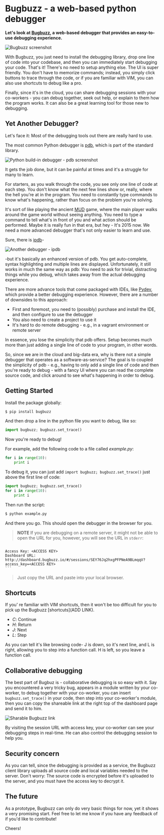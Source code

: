 # Bugbuzz - a web-based python debugger

**Let's look at [Bugbuzz](https://github.com/victorlin/bugbuzz-python), a web-based debugger that provides an easy-to-use debugging experience.**

![Bugbuzz screenshot](https://cloud.githubusercontent.com/assets/201615/7791039/504bf5ba-024d-11e5-9f19-ec865b1e5b36.png)

With Bugbuzz, you just need to install the debugging library, drop one line of code into your codebase, and then you can immediately start debugging your code. That's it! There's no need to setup anything else. The UI is super friendly. You don't have to memorize commands; instead, you simply click buttons to trace through the code, or if you are familiar with VIM, you can also use shortcuts to debug like a pro.

Finally, since it's in the cloud, you can share debugging sessions with your co-workers - you can debug together, seek out help, or explain to them how the program works. It can also be a great learning tool for those new to debugging.

## Yet Another Debugger?

Let's face it: Most of the debugging tools out there are really hard to use.

The most common Python debugger is [pdb](https://docs.python.org/2/library/pdb.html), which is part of the standard library. 

![Python build-in debugger - pdb screenshot](https://cloud.githubusercontent.com/assets/201615/7790924/8b0dabe2-024a-11e5-86e4-ae46a07699bb.png)

It gets the job done, but it can be painful at times and it's a struggle for many to learn.

For starters, as you walk through the code, you see only one line of code at each step. You don't know what the next few lines show or, really, where the hell you're at in the program. You need to constantly type commands to know what's happening, rather than focus on the problem you're solving. 

It's sort of like playing the ancient [MUD](http://en.wikipedia.org/wiki/MUD) game, where the main player walks around the game world without seeing anything. You need to type a command to tell what's in front of you and what action should be performed. Maybe it is really fun in that era, but hey - It's 2015 now. We need a more advanced debugger that's not only easier to learn and use.

Sure, there is [ipdb](https://pypi.python.org/pypi/ipdb)-

![Another debugger - ipdb](https://cloud.githubusercontent.com/assets/201615/7791008/8406135a-024c-11e5-91be-75673ad5c543.png)

-but it's basically an enhanced version of pdb. You get auto-complete, syntax highlighting and multiple lines are displayed. Unfortunately, it still works in much the same way as pdb: You need to ask for trivial, distracting things while you debug, which takes away from the actual debugging experience.

There are more advance tools that come packaged with IDEs, like [Pydev](http://pydev.org), which provide a better debugging experience. However, there are a number of downsides to this approach:

 - First and foremost, you need to (possibly) purchase and install the IDE, and then configure to use the debugger
 - You also need to create a project to use it
 - It's hard to do remote debugging - e.g., in a vagrant environment or remote server

In essence, you lose the simplicity that pdb offers. Setup becomes much more than just adding a single line of code to your program, in other words.

So, since we are in the cloud and big-data era, why is there not a simple debugger that operates as a software-as-service? The goal is to coupled the simplicity of pdb - e.g., having to only add a single line of code and then you're ready to debug - with a fancy UI where you can read the complete source code, and click around to see what's happening in order to debug. 

## Getting Started

Install the package globally:

```sh
$ pip install bugbuzz
```

And then drop a line in the python file you want to debug, like so:

```python
import bugbuzz; bugbuzz.set_trace()
```

Now you're ready to debug!

For example, add the following code to a file called *example.py*:

```python
for i in range(10):
    print i
```

To debug it, you can just add `import bugbuzz; bugbuzz.set_trace()` just above the first line of code:

```python
import bugbuzz; bugbuzz.set_trace()
for i in range(10):
    print i
```

Then run the script:

```sh
$ python example.py
```

And there you go. This should open the debugger in the browser for you.

> **NOTE** If you are debugging on a remote server, it might not be able to open the URL for you, however, you will see the URL in `stderr`:

>    ```sh
    Access Key: <ACCESS KEY>
    Dashboard URL: http://dashboard.bugbuzz.io/#/sessions/SEY76Jq2hxgPFPNeA9BLmqqV?access_key=<ACCESS KEY>
    ```

> Just copy the URL and paste into your local browser.

## Shortcuts

If you' re familiar with VIM shortcuts, then it won't be too difficult for you to pick up the Bugbuzz [shortcuts](ADD LINK).

 - *C*: Continue
 - *H*: Return
 - *J*: Next
 - *L*: Step

As you can tell it's like browsing code- J is down, so it's next line, and L is right, allowing you to step into a function call. H is left, so you leave a function call.

## Collaborative debugging

The best part of Bugbuz is - collaborative debugging is so easy with it. Say you encountered a very tricky bug, appears in a module written by your co-worker, to debug together with your co-worker, you can insert `bugbuzz.set_trace()` in your code, then step into your co-worker's module, then you can copy the shareable link at the right top of the dashboard page and send it to him.

![Sharable Bugbuzz link](https://cloud.githubusercontent.com/assets/201615/7804487/aade511e-0318-11e5-8b90-bdb610eacd92.png)

By visiting the session URL with access key, your co-worker can see your debugging steps in real-time. He can also control the debugging session to help you.

## Security concern

As you can tell, since the debugging is provided as a service, the Bugbuzz client library uploads all source code and local variables needed to the server. Don't worry: The source code is encrypted before it's uploaded to the server, and you must have the access key to decrypt it.

## The future

As a prototype, Bugbuzz can only do very basic things for now, yet it shows a very promising start. Feel free to let me know if you have any feedback of if you'd like to contribute! 

Cheers!
